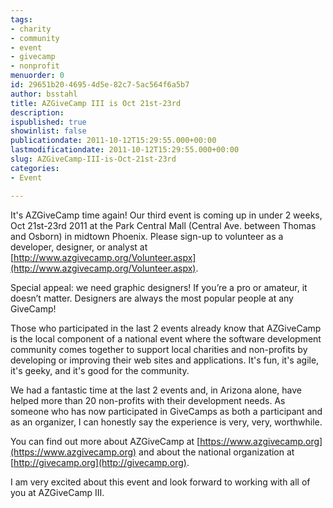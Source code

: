 ```yaml
---
tags:
- charity
- community
- event
- givecamp
- nonprofit
menuorder: 0
id: 29651b20-4695-4d5e-82c7-5ac564f6a5b7
author: bsstahl
title: AZGiveCamp III is Oct 21st-23rd
description: 
ispublished: true
showinlist: false
publicationdate: 2011-10-12T15:29:55.000+00:00
lastmodificationdate: 2011-10-12T15:29:55.000+00:00
slug: AZGiveCamp-III-is-Oct-21st-23rd
categories:
- Event

---
```

It's AZGiveCamp time again! Our third event is coming up in under 2 weeks, Oct 21st-23rd 2011 at the Park Central Mall (Central Ave. between Thomas and Osborn) in midtown Phoenix. Please sign-up to volunteer as a developer, designer, or analyst at [http://www.azgivecamp.org/Volunteer.aspx](http://www.azgivecamp.org/Volunteer.aspx).

Special appeal: we need graphic designers! If you’re a pro or amateur, it doesn’t matter. Designers are always the most popular people at any GiveCamp!

Those who participated in the last 2 events already know that AZGiveCamp is the local component of a national event where the software development community comes together to support local charities and non-profits by developing or improving their web sites and applications. It's fun, it's agile, it's geeky, and it's good for the community.

We had a fantastic time at the last 2 events and, in Arizona alone, have helped more than 20 non-profits with their development needs. As someone who has now participated in GiveCamps as both a participant and as an organizer, I can honestly say the experience is very, very, worthwhile.

You can find out more about AZGiveCamp at [https://www.azgivecamp.org](https://www.azgivecamp.org) and about the national organization at [http://givecamp.org](http://givecamp.org).

I am very excited about this event and look forward to working with all of you at AZGiveCamp III.
